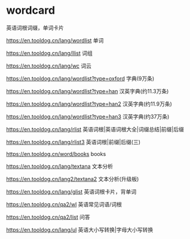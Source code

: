 # wordcard
英语词根词缀，单词卡片

https://en.tooldog.cn/lang/wordlist 单词

https://en.tooldog.cn/lang/llist 词组

https://en.tooldog.cn/lang/wc 词云

https://en.tooldog.cn/lang/wordlist?type=oxford 字典(9万条)

https://en.tooldog.cn/lang/wordlist?type=han 汉英字典(约11.3万条)

https://en.tooldog.cn/lang/wordlist?type=han2 汉英字典(约11.9万条)

https://en.tooldog.cn/lang/wordlist?type=han3 汉英字典(约37万条)

https://en.tooldog.cn/lang/rlist 英语词根|英语词根大全|词缀总结|前缀|后缀

https://en.tooldog.cn/lang/rlist3 英语词根|前缀|后缀(三)

https://en.tooldog.cn/word/books books

https://en.tooldog.cn/lang/textana 文本分析

https://en.tooldog.cn/lang2/textana2 文本分析(升级板)

https://en.tooldog.cn/lang/glist 英语词根卡片，背单词

https://en.tooldog.cn/qa2/wl 英语常见词语/词根

https://en.tooldog.cn/qa2/list 问答

https://en.tooldog.cn/lang/ul 英语大小写转换|字母大小写转换

